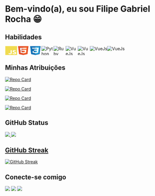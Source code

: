 # Bem-vindo(a), eu sou Filipe Gabriel Rocha 😁

## Habilidades
<div style="display: flex"><br>
  <img align="center" alt="Js" height="30" width="40" src="https://raw.githubusercontent.com/devicons/devicon/master/icons/javascript/javascript-plain.svg">
  <img align="center" alt="HTML" height="30" width="40" src="https://raw.githubusercontent.com/devicons/devicon/master/icons/html5/html5-original.svg">
  <img align="center" alt="CSS" height="30" width="40" src="https://raw.githubusercontent.com/devicons/devicon/master/icons/css3/css3-original.svg">
  <img align="center" alt="Python" height="30" width="40" src="https://cdn.jsdelivr.net/gh/devicons/devicon/icons/python/python-original.svg" />
  <img align="center" alt="Ruby" height="30" width="40" src="https://cdn.jsdelivr.net/gh/devicons/devicon/icons/ruby/ruby-original.svg" />
  <img align="center" alt="VueJs" height="30" width="40" src="https://cdn.jsdelivr.net/gh/devicons/devicon/icons/vuejs/vuejs-original.svg" /> 
  <img align="center" alt="VueJs" height="30" width="40" src="https://cdn.jsdelivr.net/gh/devicons/devicon/icons/react/react-original.svg" />
 <img align="center" alt="VueJs" height="30" src="https://cdn.jsdelivr.net/gh/devicons/devicon/icons/java/java-original.svg" />
 <img align="center" alt="VueJs" height="30" src="https://cdn.jsdelivr.net/gh/devicons/devicon/icons/typescript/typescript-original.svg" />
          
          
             

</div>

## Minhas Atribuições
[![Repo Card](https://github-readme-stats.vercel.app/api/pin/?username=FilipeGabrielRocha&repo=projetos-filmes&show_icons=true&theme=cobalt)](https://github.com/FilipeGabrielRocha/projetos-filmes)

[![Repo Card](https://github-readme-stats.vercel.app/api/pin/?username=FilipeGabrielRocha&repo=siteMarioBros&show_icons=true&theme=cobalt)](https://github.com/FilipeGabrielRocha/siteMarioBros)

[![Repo Card](https://github-readme-stats.vercel.app/api/pin/?username=FilipeGabrielRocha&repo=site-hospital&show_icons=true&theme=cobalt)](https://github.com/FilipeGabrielRocha/site-hospital)

[![Repo Card](https://github-readme-stats.vercel.app/api/pin/?username=FilipeGabrielRocha&repo=projeto-lacoos&show_icons=true&theme=cobalt)](https://github.com/FilipeGabrielRocha/projeto-lacoos)

## GitHub Status
 <div>
   <a href="https://github.com/FilipeGabrielRocha">
   <img height="180em" src="https://github-readme-stats.vercel.app/api?username=FilipeGabrielRocha&show_icons=true&theme=cobalt&include_all_commits=true&count_private=true"/>
   <img height="180em" src="https://github-readme-stats.vercel.app/api/top-langs/?username=FilipeGabrielRocha&layout=compact&langs_count=20&theme=cobalt"/>
</div>

## GitHub Streak
[![GitHub Streak](https://streak-stats.demolab.com/?user=FilipeGabrielRocha&theme=cobalt&dates=FFF)](https://git.io/streak-stats)

## Conecte-se comigo
 
<div>
  <a href="https://www.instagram.com/_filiperochaa/" target="_blank"><img src="https://img.shields.io/badge/-Instagram-%23E4405F?style=for-the-badge&logo=instagram&logoColor=white" target="_blank"></a>
  <a href="https://www.linkedin.com/in/filipe-gabriel-rocha-a4446516a/" target="_blank"><img src="https://img.shields.io/badge/-LinkedIn-%230077B5?style=for-the-badge&logo=linkedin&logoColor=white" target="_blank"></a> 
    <a href="https://web.facebook.com/filipe.rocha.1441" target="_blank"><img src="https://img.shields.io/badge/-Facebook-%230077B5?style=for-the-badge&logo=facebook&logoColor=white" target="_blank"></a> 
</div>

